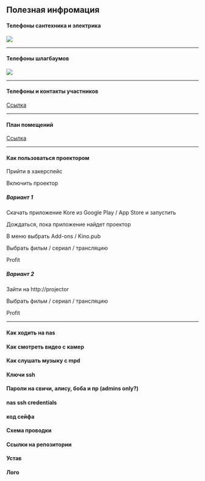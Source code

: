 ## Полезная инфромация

#### Телефоны сантехника и электрика

![](https://trello-attachments.s3.amazonaws.com/596d08436e098177e555e45e/59ad0ad2cae805f74f8ce718/3329ae0b220abf9a24793afc98519a83/pervijdom.jpg)
___
#### Телефоны шлагбаумов
![](https://trello-attachments.s3.amazonaws.com/596d08436e098177e555e45e/59ae838bd8880013d3a031e8/063eec9cf474f14c23b645b25bd2202f/photo_2017-09-04_22-20-57.jpg)
___
#### Телефоны и контакты участников
[Ссылка](https://docs.google.com/spreadsheets/d/1fTP544HC_PodeSqi8eRU-Ea3sIUFpr_Ix-YBOgCYZdk/edit#gid=1072208693)
___ 
#### План помещений

[Ссылка](https://cad.onshape.com/documents/30739691ce034483c1429b0e/w/1e59d8032608bae558824cf5/e/8044368075fcaf414a9cdf32)
___
#### Как пользоваться проектором

Прийти в хакерспейс

Включить проектор

##### Вариант 1

Скачать приложение Kore из Google Play / App Store и запустить

Дождаться, пока приложение найдет проектор

В меню выбрать Add-ons / Kino.pub

Выбрать фильм / сериал / трансляцию

Profit

##### Вариант 2

Зайти на http://projector

Выбрать фильм / сериал / трансляцию

Profit
___
#### Как ходить на nas

#### Как смотреть видео с камер

#### Как слушать музыку с mpd
 
#### Ключи ssh

#### Пароли на свичи, алису, боба и пр (admins only?)
 
#### nas ssh credentials
 
#### код сейфа

#### Схема проводки

#### Ссылки на репозитории

#### Устав

#### Лого

